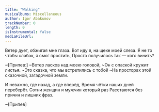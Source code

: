 ```yaml
---
title: "Walking"
musicalbums: Miscellaneous
author: Igor Abakumov
trackNumber: 0
length: 0
isInstrumental: false
mediaFileUrl: 
---
```


Ветер дует, обжигая мне глаза.
Вот иду я, на щеке моей слеза.
Я не то чтобы слабак, я смог простить,
Просто получилось так — кого винить?

~[Припев:]
~Ветер ласков над моею головой,
~Он с опаской кружит листья.
~Это сказка, что мы встретились с тобой
~На просторах этой сказочной, загадочной земли.

И неважно, где назад, а где вперёд,
Время чётки наших дней переберёт.
Сотни женщин и мужчин который раз
Расстаются без причин и лишних фраз.

~[Припев]

